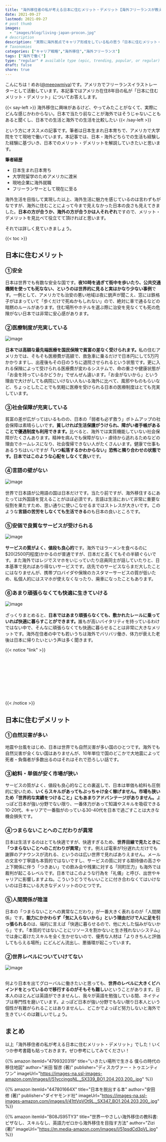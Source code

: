 ```yaml
---
title: "海外移住者の私が考える日本に住むメリット・デメリット【海外フリーランスが教えます｜日本オワコン｜脱出】"
date: 2021-09-27
lastmod: 2021-09-27
# post thumb
images:
  - "images/blog/living-japan-procon.jpg"
# description
description: "実際に海外拠点でキャリア形成をしている私の思う「日本に住むメリット・デメリット」について解説します。"
# Taxonomies
categories: ["キャリア戦略","海外移住","海外フリーランス"]
tags: ["海外で働く"]
type: "regular" # available type (epic, trending, popular, or regular)
draft: false
share: true
---
```


こんにちは！めお(<u><a href="https://twitter.com/meeowmiya" target="_blank">@meeowmiya</a></u>)です。アメリカでフリーランスイラストレーターとして活動しています。本記事ではアメリカ在住8年目の私が「日本に住むメリット・デメリット」についてお答えします。

{{< say-left >}}
海外移住に興味があるけど、やってみたことがなくて、実際にどんな感じかわからない。日本で当たり前なことが海外ではそうじゃないこともあると聞くし、日本での生活と海外での生活を比較したい
{{< /say-left >}}

という方にオススメの記事です。筆者は日本生まれ日本育ちで、アメリカで大学院をでて現地で働いています。本記事では、日本・海外どちらでの生活も経験した経験に基づいき、日本でのメリット・デメリットを解説していきたいと思います。

**筆者経歴**

* 日本生まれ日本育ち
* 大学院留学のためアメリカに渡米
* 現地企業に海外就職
* フリーランサーとして現在に至る

海外生活を目指して実現した以上、海外生活に魅力を感じているのは言わずもがなですが、海外に住むことによって今まで見えなかった日本の良さも見えてきました。<span class="keiko-red">**日本の方が合うか、海外の方が合うかは人それぞれ**</span>ですので、メリット・デメリットを見比べて役立てて頂ければと思います。

それでは詳しく見ていきましょう。

{{< toc >}}

## 日本に住むメリット

### ①安全

日本は世界でも有数な安全な国です。<span class="keiko-red">**夜10時を過ぎて街中を歩いたり、公共交通機関を使っても死なない、というのは世界的に見ると実はかなり少ない事例**</span>です。一例として、アメリカでも治安の悪い地域は夜に銃声が聞こえ、窓には鉄格子がはまっていて「歩くだけで死ぬかもしれない」ので、絶対に車で通るなどの暗黙のルールがあります。住む場所やホテルを選ぶ際に治安を見なくても死の危険がない日本では非常に安心感があります。

### ②医療制度が充実している
![image](../../images/undraw/undraw_medicine.svg)<br><br>
<span class="keiko-red">**日本では高額な最先端医療を国民保険で貧富の差なく受けられます。**</span>私の住むアメリカでは、そもそも医療費が高額で、救急車に乗るだけで日本円にして5万円かかりますし、出産後もその日のうちに退院させられるという状態です。更に入れる保険によって受けられる医療費が変わるシステムで、命の重さや健康状態が「お金を持っているかどうか」でぜんぜん違います。「お金がないから」という理由で大けがしても病院にいけない人もいる海外に比べて、風邪やものもらいなど、ちょっとしたことでも気軽に医療を受けられる日本の医療制度はとても充実しています。


### ③社会保障が充実している

貧富の差が広がってはいるものの、日本の「弱者も必ず救う」ボトムアップの社会保障は素晴らしいです。<span class="keiko-red">**貧しければ生活保護がうけられ、障がい者手帳があることで優遇制度も利用できます。**</span>比べると、海外では実質機能していない社会保障がたくさんあります。精神を病んでも保障がない・虐待から逃れるためなどの理由でホームレスになり、社会復帰できない人がたくさんいます。健康で仕事もあるうちはいいですが<span class="keiko-red">**「いつ転落するかわからない」恐怖と隣り合わせの状態です。日本ではこのような心配をしなくて良い**</span>です。

### ④言語の壁がない
![image](../../images/undraw/undraw_co-working.svg)<br><br>
世界で日本語が公用語の国は日本だけです。当たり前ですが、海外移住するにあたっては外国語を覚えることがほぼ必須です。言語は生活において非常に重要な役割を果たすため、思い通りに使いこなせるまではストレスが大きいです。このような<span class="keiko-red">**言語の苦労をしなくても生活できる**</span>のも日本の良いところです。

### ⑤安価で良質なサービスが受けられる
![image](../../images/undraw/undraw_credit_card.svg)<br><br>
<span class="keiko-red">**サービスの質がよく、値段も良心的**</span>です。海外ではラーメンを食べるのに$20(2500円程度)かかるのが普通ですが、日本だと高くてもその半額ぐらいです。また海外ではレジでスマホをいじっていたり店員同士が話していたりと、日本基準で見ればあり得ないサービスです。店先でのサービスならまだ大したことにはなりませんが、携帯プロバイダや保険のカスタマーサービスの質が低いため、私個人的にはスマホが使えなくなったり、廃車になったこともあります。

### ⑥あまり頑張らなくても快適に生きていける
![image](../../images/undraw/undraw_skateboard.svg)<br><br>
ざっくりまとめると、<span class="keiko-red">**日本ではあまり頑張らなくても、敷かれたレールに乗っていれば快適に暮らすことができます。**</span>誰もが高いバイタリティを持っているわけではない中で、そんなに頑張らなくても快適に暮らせることは非常に大きなメリットです。海外在住者の中でも若いうちは海外でバリバリ働き、体力が衰えた老後は日本に帰りたいという声は多く聞きます。

{{< notice "link" >}}
<div class="iframely-embed"><div class="iframely-responsive" style="height: 140px; padding-bottom: 0;"><a href="https://menglish.jp/post/living-abroad-fail/" data-iframely-url="//cdn.iframe.ly/AjCoX6A?card=small"></a></div></div><script async src="//cdn.iframe.ly/embed.js" charset="utf-8"></script>
{{< /notice >}}

## 日本に住むデメリット

### ①自然災害が多い


地震や台風をはじめ、日本は世界でも自然災害が多い国のひとつです。海外でも自然災害が全くない国はありませんが、10年単位で国のどこかで大地震によって死者・負傷者が多数出るのはそれはそれで恐ろしい話です。

### ③給料・単価が安く市場が狭い

サービスの質がよく、値段も良心的なことの裏返しで、日本は単価も給料も圧倒的に安いため、<span class="keiko-red">**いくらスキルがあってもぶっちゃけ全く稼げません。市場も狭いため「世界的な実績をつけること」にもあまりアドバンテージがありません。**</span>よっぽど日本が強い分野でない限り、一番体力があって知識やスキルを吸収できる10-20代、キャリアで一番脂がのっている30-40代を日本で過ごすことは大きな機会損失です。


### ④つまらないことへのこだわりが異常

日本は生活するのはとても快適ですが、快適すぎるため、<span class="keiko-red">**世界目線で見たときに「つまらないことへのこだわりが異常」**</span>です。例えば電車が1分遅れただけでも謝罪のアナウンスが流れる、というのは広い世界で見ればありえません。メールの文言や丁寧語も本質的ではないですし、サービスの質に対する期待値の高さや上下関係に伴う「つきあい」での飲み会や残業に対する「同町圧力」も海外では裁判が起こるレベルです。日本ではこのような行為を「礼儀」と呼び、出世やキャリアに影響しますよね。こういうどうでもいいことに付き合わなくてはいけないのは日本にいる大きなデメリットのひとつです。

### ⑤人間関係が陰湿

日本の「つまらないことへの異常なこだわり」が一番大きく表れるのが「人間関係」です。<span class="keiko-red">**能力にかかわらず「気に入らないから」という理由だけで人に足を引っ張られる**</span>のは、端的に言えば「快適に暮らせるので、他に大した悩みがないから」です。「本質的ではないことにリソースを割かないと生き残れないシステム」では身に着けたスキルを全く生かせないので、優秀な人材は「よりきちんと評価してもらえる場所」にどんどん流出し、悪循環が起こっています。


### ②世界レベルについていけてない
![image](../../images/undraw/undraw_adventure_map.svg)<br><br>

何より日本を出てグローバルに働きたいと思っても、<span class="keiko-red">**世界のレベルに大きくビハインドをとっているので移行するのがそもそも難しい**</span>ということがあります。日本人のほとんどは英語ができませんし、我々が英語を勉強している間、ネイティブは専門性を磨いています。よっぽど日本が強い分野でもない限り日本人という個性が有難がられることはありませんし、どこかでよっぽど努力しないと海外で生きていくのは難しいでしょう。

## まとめ

以上「海外移住者の私が考える日本に住むメリット・デメリット」でした！いくつか参考書籍も貼っておきます。ぜひ参考にしてみてください！


{{% amazon 
  itemId="4799320319"
  title="いきたい場所で生きる 僕らの時代の移住地図"
  author="米田 智彦  (著)"
  publisher="ディスカヴァー・トゥエンティワン"
  imageUrl="https://images-na.ssl-images-amazon.com/images/I/51vccjngqNL._SX339_BO1,204,203,200_.jpg"
%}}

{{% amazon 
  itemId="447801664X"
  title="日本を脱出する本"
  author="安田　修  (著)"
  publisher="ダイヤモンド社"
  imageUrl="https://images-na.ssl-images-amazon.com/images/I/41ttVqVOt9L._SX347_BO1,204,203,200_.jpg"
%}}

{{% amazon 
  itemId="B08JS95TY3"
  title="世界一やさしい海外移住の教科書: ビザなし、スキルなし、英語力ゼロから海外移住を目指す方法"
  author="Zizi  (著)"
  imageUrl="https://m.media-amazon.com/images/I/51psdCd3pVL.jpg"
%}}